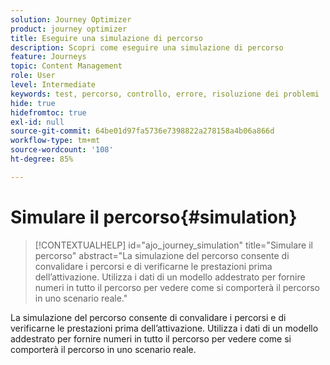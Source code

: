 ```yaml
---
solution: Journey Optimizer
product: journey optimizer
title: Eseguire una simulazione di percorso
description: Scopri come eseguire una simulazione di percorso
feature: Journeys
topic: Content Management
role: User
level: Intermediate
keywords: test, percorso, controllo, errore, risoluzione dei problemi
hide: true
hidefromtoc: true
exl-id: null
source-git-commit: 64be01d97fa5736e7398822a278158a4b06a866d
workflow-type: tm+mt
source-wordcount: '108'
ht-degree: 85%

---
```


# Simulare il percorso{#simulation}

>[!CONTEXTUALHELP]
>id="ajo_journey_simulation"
>title="Simulare il percorso"
>abstract="La simulazione del percorso consente di convalidare i percorsi e di verificarne le prestazioni prima dell’attivazione. Utilizza i dati di un modello addestrato per fornire numeri in tutto il percorso per vedere come si comporterà il percorso in uno scenario reale."

La simulazione del percorso consente di convalidare i percorsi e di verificarne le prestazioni prima dell’attivazione. Utilizza i dati di un modello addestrato per fornire numeri in tutto il percorso per vedere come si comporterà il percorso in uno scenario reale.